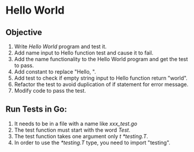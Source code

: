 # Hello World

## Objective

1. Write *Hello World* program and test it.
2. Add name input to Hello function test and cause it to fail.
3. Add the name functionality to the Hello World program and get the test to pass.
4. Add constant to replace "Hello, ".
5. Add test to check if empty string input to Hello function return "world".
6. Refactor the test to avoid duplication of if statement for error message.
5. Modify code to pass the test. 


## Run Tests in Go:

1. It needs to be in a file with a name like *xxx_test.go*
2. The test function must start with the word *Test*.
3. The test function takes one argument only *t \*testing.T*.
4. In order to use the *\*testing.T* type, you need to import "testing". 
